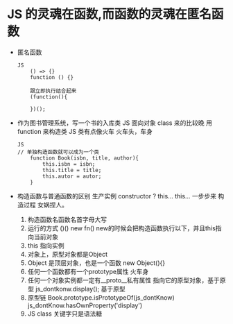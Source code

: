 # JS 的灵魂在函数,而函数的灵魂在匿名函数

- 匿名函数
    ```
    JS
        () => {}
        function () {}

        跟立即执行结合起来
        (function(){

        })();
    ```

- 作为图书管理系统，写一个书的入库类
    JS 面向对象 class 来的比较晚 用function 来构造类
    JS 类有点像火车 火车头，车身
    ```
    JS
    // 单独构造函数就可以成为一个类
        function Book(isbn, title, author){
            this.isbn = isbn;
            this.title = title;
            this.autor = autor;
        }
    ```
- 构造函数与普通函数的区别
    生产实例 constructor ?
    this...
    this...
    一步步来 构造过程 女娲捏人。
    1. 构造函数名函数名首字母大写 
    2. 运行的方式 ()()   new fn()
        new的时候会把构造函数执行以下，并且this指向当前对象
    3. this 指向实例
    4. 对象上，原型对象都是Object
    5. Object 是顶层对象，也是一个函数 new Object(){}
    6. 任何一个函数都有一个prototype属性 火车身
    7. 任何一个对象实例都一定有__proto__私有属性
        指向它的原型对象，基于原型
        js_dontkonw.display();  基于原型
    8. 原型链
        Book.prototype.isPrototypeOf(js_dontKnow)
        js_dontKnow.hasOwnProperty('display')
    9. JS class 关键字只是语法糖
